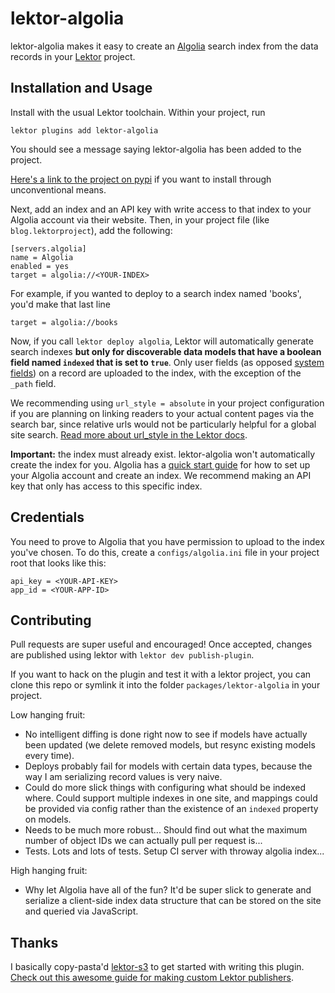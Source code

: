 # lektor-algolia #

lektor-algolia makes it easy to create an [Algolia](https://www.algolia.com) search index
from the data records in your [Lektor](https://github.com/lektor/lektor) project.

## Installation and Usage ##
Install with the usual Lektor toolchain. Within your project, run
```
lektor plugins add lektor-algolia
```
You should see a message saying lektor-algolia has been added to the project.

[Here's a link to the project on pypi](https://pypi.python.org/pypi/lektor-algolia) if you want to install through unconventional means.

Next, add an index and an API key with write access to that index to your
Algolia account via their website. Then, in your project file
(like `blog.lektorproject`), add the following:

```
[servers.algolia]
name = Algolia
enabled = yes
target = algolia://<YOUR-INDEX>
```

For example, if you wanted to deploy to a search index named 'books',
you'd make that last line

```
target = algolia://books
```

Now, if you call `lektor deploy algolia`, Lektor will automatically generate
search indexes **but only for discoverable data models that have a boolean field named `indexed`
that is set to `true`**. Only user fields
(as opposed [system fields](https://www.getlektor.com/docs/api/db/system-fields/))
on a record are uploaded to the index, with the exception of the `_path` field.

We recommending using `url_style = absolute` in your project configuration if
you are planning on linking readers to your actual content pages via the search
bar, since relative urls would not be particularly helpful for a global site search.
[Read more about url_style in the Lektor docs](https://www.getlektor.com/docs/project/file/#[project]).

**Important:** the index must already exist. lektor-algolia won't
automatically create the index for you. Algolia has a [quick start guide](https://www.algolia.com/doc/tutorials/getting-started-realtime-search)
for how to set up your Algolia account and create an index. We recommend making
an API key that only has access to this specific index.

## Credentials ##

You need to prove to Algolia that you have permission to upload to the
index you've chosen. To do this, create a `configs/algolia.ini` file in your project root that looks like this:

```
api_key = <YOUR-API-KEY>
app_id = <YOUR-APP-ID>
```

## Contributing ##

Pull requests are super useful and encouraged! Once accepted, changes
are published using lektor with `lektor dev publish-plugin`.

If you want to hack on the plugin and test it with a lektor project, you can clone this repo or symlink it into the folder `packages/lektor-algolia`
in your project.

Low hanging fruit:

- No intelligent diffing is done right now to see if models have actually been updated (we delete removed models, but resync existing models every time).
- Deploys probably fail for models with certain data types, because the way I am serializing record values is very naive.
- Could do more slick things with configuring what should be indexed where. Could support multiple indexes in one site,
  and mappings could be provided via config rather than the existence of an `indexed` property on models.
- Needs to be much more robust... Should find out what the maximum number of object IDs we can actually pull per request is...
- Tests. Lots and lots of tests. Setup CI server with throway algolia index...

High hanging fruit:

- Why let Algolia have all of the fun? It'd be super slick to generate and serialize a client-side index data structure that can be stored on the site and queried via JavaScript.

## Thanks ##

I basically copy-pasta'd [lektor-s3](https://github.com/spenczar/lektor-s3) to get started with writing this plugin.
[Check out this awesome guide for making custom Lektor publishers](http://spenczar.com/posts/2015/Dec/24/lektor-publisher-plugin/).
